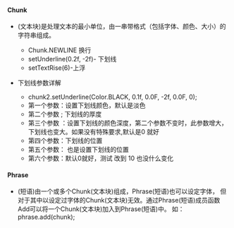 #### Chunk
   - (文本块)是处理文本的最小单位，由一串带格式（包括字体、颜色、大小）的字符串组成。
     - Chunk.NEWLINE  换行
     - setUnderline(0.2f, -2f)- 下划线
     - setTextRise(6)-上浮

   - 下划线参数详解
   
        - chunk2.setUnderline(Color.BLACK, 0.1f, 0.0F, -2f, 0.0F, 0);
        - 第一个参数：设置下划线颜色，默认是淡色
        - 第二个参数 ; 下划线的厚度
        - 第三个参数 ：设置下划线的颜色深度，第二个参数不变时，此参数增大，下划线也变大。如果没有特殊要求,默认是0 就好
        - 第四个参数：下划线的位置
        - 第五个参数：  也是设置下划线的位置
        - 第六个参数：默认0就好，测试 改到 10 也没什么变化

#### Phrase
   - (短语)由一个或多个Chunk(文本块)组成，Phrase(短语)也可以设定字体，
           但对于其中以设定过字体的Chunk(文本块)无效。通过Phrase(短语)成员函数
           Add可以将一个Chunk(文本块)加入到Phrase(短语)中。
           如：phrase.add(chunk);